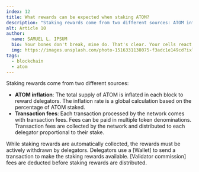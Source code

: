 ```yaml
---
index: 12
title: What rewards can be expected when staking ATOM?
description: "Staking rewards come from two different sources: ATOM inflation and Transaction fees"
alt: Article 10
author: 
  name: SAMUEL L. IPSUM
  bio: Your bones don't break, mine do. That's clear. Your cells react to bacteria and viruses differently than mine. You don't get sick, I do. That's also clear. But for some reason, you and I react the exact same way to water. We swallow it too fast, we choke. We get some in our lungs, we drown. However unreal it may seem, we are connected, you and I. We're on the same curve, just on opposite ends.
  img: https://images.unsplash.com/photo-1516331138075-f3adc1e149cd?ixlib=rb-1.2.1&ixid=MXwxMjA3fDB8MHxwaG90by1wYWdlfHx8fGVufDB8fHw%3D&auto=format&fit=crop&w=800&q=60
tags: 
  - blockchain
  - atom
---
```


Staking rewards come from two different sources:

- **ATOM inflation**: The total supply of ATOM is inflated in each block to reward delegators. The inflation rate is a global calculation based on the percentage of ATOM staked.
- **Transaction fees**: Each transaction processed by the network comes with transaction fees. Fees can be paid in multiple token denominations. Transaction fees are collected by the network and distributed to each delegator proportional to their stake. 

While staking rewards are automatically collected, the rewards must be actively withdrawn by delegators. Delegators use a [Wallet] to send a transaction to make the staking rewards available. [Validator commission] fees are deducted before staking rewards are distributed.
